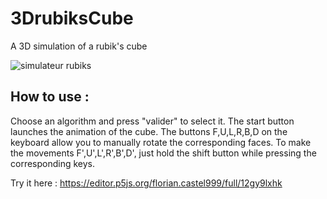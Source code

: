 # 3DrubiksCube
A 3D simulation of a rubik's cube

![simulateur rubiks](https://user-images.githubusercontent.com/106156391/189309316-5f45b093-a198-4d39-984d-160989344ef8.png)

## How to use :
Choose an algorithm and press "valider" to select it. The start button launches the animation of the cube. The buttons F,U,L,R,B,D on the keyboard allow you to manually rotate the corresponding faces. To make the movements F',U',L',R',B',D', just hold the shift button while pressing the corresponding keys.

Try it here : https://editor.p5js.org/florian.castel999/full/12gy9lxhk
